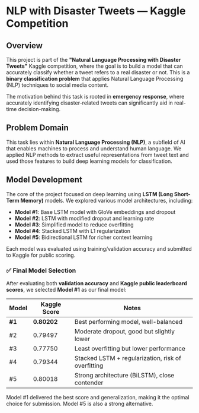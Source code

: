 # NLP with Disaster Tweets — Kaggle Competition

## Overview

This project is part of the **"Natural Language Processing with Disaster Tweets"** Kaggle competition, where the goal is to build a model that can accurately classify whether a tweet refers to a real disaster or not. This is a **binary classification problem** that applies Natural Language Processing (NLP) techniques to social media content.

The motivation behind this task is rooted in **emergency response**, where accurately identifying disaster-related tweets can significantly aid in real-time decision-making.

## Problem Domain

This task lies within **Natural Language Processing (NLP)**, a subfield of AI that enables machines to process and understand human language. We applied NLP methods to extract useful representations from tweet text and used those features to build deep learning models for classification.

## Model Development

The core of the project focused on deep learning using **LSTM (Long Short-Term Memory)** models. We explored various model architectures, including:

- **Model #1**: Base LSTM model with GloVe embeddings and dropout  
- **Model #2**: LSTM with modified dropout and learning rate  
- **Model #3**: Simplified model to reduce overfitting  
- **Model #4**: Stacked LSTM with L1 regularization  
- **Model #5**: Bidirectional LSTM for richer context learning  

Each model was evaluated using training/validation accuracy and submitted to Kaggle for public scoring.

### ✅ Final Model Selection

After evaluating both **validation accuracy** and **Kaggle public leaderboard scores**, we selected **Model #1** as our final model:

| Model | Kaggle Score | Notes |
|-------|--------------|-------|
| **#1** | **0.80202** | Best performing model, well-balanced |
| #2     | 0.79497      | Moderate dropout, good but slightly lower |
| #3     | 0.77750      | Least overfitting but lower performance |
| #4     | 0.79344      | Stacked LSTM + regularization, risk of overfitting |
| #5     | 0.80018      | Strong architecture (BiLSTM), close contender |

Model #1 delivered the best score and generalization, making it the optimal choice for submission. Model #5 is also a strong alternative.

